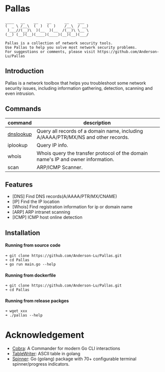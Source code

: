# Pallas

```
____   __    __    __      __    ___ 
(  _ \ /__\  (  )  (  )    /__\  / __)
 )___//(__)\  )(__  )(__  /(__)\ \__ \
(__) (__)(__)(____)(____)(__)(__)(___/ 

Pallas is a collection of network security tools.
Use Pallas to help you solve most network security problems.
For suggestions or comments, please visit https://github.com/Anderson-Lu/Pallas
```

## Introduction

Pallas is a network toolbox that helps you troubleshoot some network security issues, including information gathering, detection, scanning and even intrusion.

## Commands

|command|description|
|---|---|
|[dnslookup](./doc/doc_dns_lookup.md)|Query all records of a domain name, including A/AAAA/PTR/MX/NS and other records.|
|iplookup|Query IP info.|
|whois|Whois query the transfer protocol of the domain name's IP and owner information.|
|scan|ARP/ICMP Scanner.|

## Features

- [DNS] Find DNS records(A/AAAA/PTR/MX/CNAME)
- [IP] Find the IP location
- [Whois] Find registration information for ip or domain name
- [ARP] ARP intranet scanning
- [ICMP] ICMP host online detection

## Installation

#### Running from source code

```
➜ git clone https://github.com/Anderson-Lu/Pallas.git
➜ cd Pallas
➜ go run main.go --help
```

#### Running from dockerfile

```
➜ git clone https://github.com/Anderson-Lu/Pallas.git
➜ cd Pallas
```

#### Running from release packges

```
➜ wget xxx
➜ ./pallas --help
```


# Acknowledgement

- [Cobra](https://github.com/spf13/cobra): A Commander for modern Go CLI interactions
- [TableWriter](https://github.com/olekukonko/tablewriter): ASCII table in golang
- [Spinner](https://github.com/briandowns/spinner): Go (golang) package with 70+ configurable terminal spinner/progress indicators.